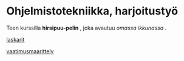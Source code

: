 # Ohjelmistotekniikka, harjoitustyö

Teen kurssilla **hirsipuu-pelin** , joka avautuu *omassa ikkunassa* . 

[laskarit](laskarit)

[vaatimusmaarittely](dokumentaatio/vaatimusmaarittely.md)
